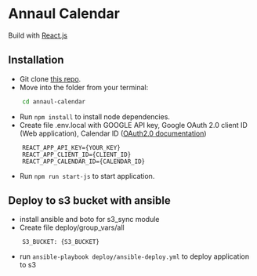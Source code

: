 # Annaul Calendar
Build with [React.js](https://reactjs.org)

## Installation
* Git clone [this repo](https://github.com/yury-herlovich/annaul-calendar).
* Move into the folder from your terminal:
```sh
    cd annaul-calendar
```
* Run `npm install` to install node dependencies.
* Create file .env.local with GOOGLE API key, Google OAuth 2.0 client ID (Web application), Calendar ID ([OAuth2.0 documentation](https://developers.google.com/calendar/auth))
```
    REACT_APP_API_KEY={YOUR_KEY}
    REACT_APP_CLIENT_ID={CLIENT_ID}
    REACT_APP_CALENDAR_ID={CALENDAR_ID}
```
* Run `npm run start-js` to start application.


## Deploy to s3 bucket with ansible
* install ansible and boto for s3_sync module
* Create file deploy/group_vars/all
```
    S3_BUCKET: {S3_BUCKET}
```
* run `ansible-playbook deploy/ansible-deploy.yml` to deploy application to s3